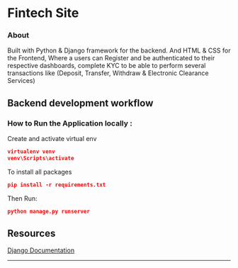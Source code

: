 <h1>Fintech Site</h1>

<h3>About</h3>
Built with Python & Django framework for the backend. And HTML & CSS for the Frontend, Where a users can Register and be authenticated to their respective dashboards, complete KYC to be able to perform several transactions like (Deposit, Transfer, Withdraw & Electronic Clearance Services)

## Backend development workflow

<h3>How to Run the Application locally :</h3>

Create and activate virtual env

```json
virtualenv venv
venv\Scripts\activate
```

To install all packages

```json
pip install -r requirements.txt
```

Then Run:

```json
python manage.py runserver
```

## Resources

<a href="https://docs.djangoproject.com/en/5.0/">Django Documentation</a>

---
